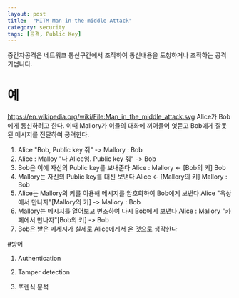 ```yaml
---
layout: post
title:  "MITM Man-in-the-middle Attack"
category: security
tags: [공격, Public Key]
---
```


중간자공격은 네트워크 통신구간에서 조작하여 통신내용을 도청하거나 조작하는 공격기법니다.

# 예
https://en.wikipedia.org/wiki/File:Man_in_the_middle_attack.svg
Alice가 Bob에게 통신하려고 한다. 이때 Mallory가 이들의 대화에 끼어들어 엿듣고 Bob에게 잘못된 메시지를 전달하여 공격한다.
  1. Alice "Bob, Public key 줘" -> Mallory : Bob
  2. Alice : Malloy "나 Alice임. Public key 줘" ->  Bob
  3. Bob은 이에 자신의 Public key를 보내준다
     Alice : Mallory <- [Bob의 키] Bob
  4. Mallory는 자신의 Public key를 대신 보낸다
     Alice <- [Mallory의 키] Mallory : Bob
  5. Alice는 Mallory의 키를 이용해 메시지를 암호화하여 Bob에게 보낸다
     Alice "옥상에서 만나자"[Mallory의 키] -> Mallory : Bob
  6. Mallory는 메시지를 열어보고 변조하여 다시 Bob에게 보낸다
     Alice : Mallory "카페에서 만나자"[Bob의 키] -> Bob
  7. Bob은 받은 메세지가 실제로 Alice에게서 온 것으로 생각한다
  
#방어

1. Authentication

2. Tamper detection

3. 포렌식 분석
